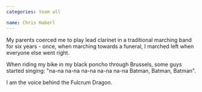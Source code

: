 ```yaml
---
categories: team all

name: Chris Haberl
---
```


My parents coerced me to play lead clarinet in a traditional marching band for six years - once, when marching towards a funeral, I marched left when everyone else went right.

When riding my bike in my black poncho through Brussels, some guys started singing: "na-na na-na na-na na-na na-na Batman, Batman, Batman".

I am the voice behind the Fulcrum Dragon.